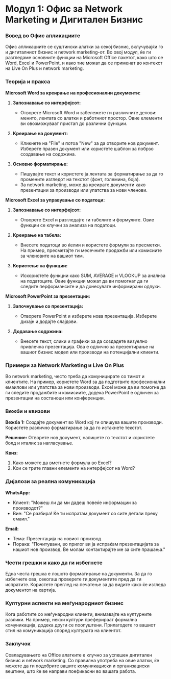 # **Модул 1: Офис за Network Marketing и Дигитален Бизнис**

### Вовед во Офис апликациите

Офис апликациите се суштински алатки за секој бизнис, вклучувајќи го и дигиталниот бизнис и network marketing-от. Во овој модул, ќе ги разгледаме основните функции на Microsoft Office пакетот, како што се Word, Excel и PowerPoint, и како тие можат да се применат во контекст на Live On Plus и network marketing.

### Теорија и пракса

**Microsoft Word за креирање на професионални документи:**

1. **Запознавање со интерфејсот:**
   - Отворете Microsoft Word и забележете ги различните делови: менито, лентата со алатки и работниот простор. Овие елементи ви овозможуваат пристап до различни функции.
   
2. **Креирање на документ:**
   - Кликнете на "File" и потоа "New" за да отворите нов документ. Изберете празен документ или користете шаблон за побрзо создавање на содржина.
   
3. **Основно форматирање:**
   - Пишувајте текст и користете ја лентата за форматирање за да го промените изгледот на текстот (фонт, големина, боја).
   - За network marketing, може да креирате документи како презентации за производи или упатства за нови членови.

**Microsoft Excel за управување со податоци:**

1. **Запознавање со интерфејсот:**
   - Отворете Excel и разгледајте ги табелите и формулите. Овие функции се клучни за анализа на податоци.
   
2. **Креирање на табела:**
   - Внесете податоци во ќелии и користете формули за пресметки. На пример, пресметајте ги месечните продажби или комисиите за членовите на вашиот тим.

3. **Користење на функции:**
   - Искористете функции како SUM, AVERAGE и VLOOKUP за анализа на податоците. Овие функции можат да ви помогнат да ги следите перформансите и да донесувате информирани одлуки.

**Microsoft PowerPoint за презентации:**

1. **Започнување со презентација:**
   - Отворете PowerPoint и изберете нова презентација. Изберете дизајн и додајте слајдови.
   
2. **Додавање содржина:**
   - Внесете текст, слики и графики за да создадете визуелно привлечна презентација. Ова е одлично за презентирање на вашиот бизнис модел или производи на потенцијални клиенти.

### Примери за Network Marketing и Live On Plus

Во network marketing, често треба да комуницирате со тимот и клиентите. На пример, користете Word за да подготвите професионални емаилови или упатства за нови производи. Excel може да ви помогне да ги следите продажбите и комисиите, додека PowerPoint е одличен за презентации на состаноци или конференции.

### Вежби и квизови

**Вежба 1:**
Создајте документ во Word кој ги опишува вашите производи. Користете различно форматирање за да го истакнете текстот.

**Решение:**
Отворете нов документ, напишете го текстот и користете болд и италик за нагласување.

**Квиз:**
1. Како можете да вметнете формула во Excel?
2. Кои се трите главни елементи на интерфејсот на Word?

### Дијалози за реална комуникација

**WhatsApp:**
- Клиент: "Можеш ли да ми дадеш повеќе информации за производот?"
- Вие: "Се разбира! Ќе ти испратам документ со сите детали преку емаил."

**Email:**
- Тема: Презентација на новиот производ
- Порака: "Почитувани, во прилог ви ја испраќам презентацијата за нашиот нов производ. Ве молам контактирајте ме за сите прашања."

### Чести грешки и како да ги избегнете

Една честа грешка е лошото форматирање на документи. За да го избегнете ова, секогаш проверете ги документите пред да ги испратите. Користете преглед на печатење за да видите како ќе изгледа документот на хартија.

### Културни аспекти на меѓународниот бизнис

Кога работите со меѓународни клиенти, внимавајте на културните разлики. На пример, некои култури преферираат формална комуникација, додека други се поопуштени. Прилагодете го вашиот стил на комуникација според културата на клиентот.

### Заклучок

Совладувањето на Office алатките е клучно за успешен дигитален бизнис и network marketing. Со правилна употреба на овие алатки, ќе можете да ги подобрите вашите комуникациски и организациски вештини, што ќе ве направи поефикасни во вашата работа.
